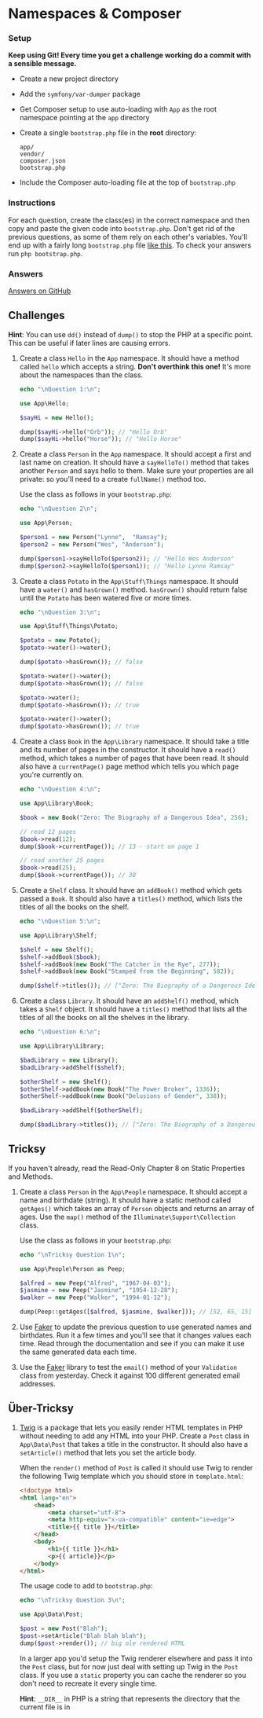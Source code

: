 # Namespaces & Composer

### Setup

**Keep using Git! Every time you get a challenge working do a commit with a sensible message.**

- Create a new project directory
- Add the `symfony/var-dumper` package
- Get Composer setup to use auto-loading with `App` as the root namespace pointing at the `app` directory
- Create a single `bootstrap.php` file in the **root** directory:

    ```
    app/
    vendor/
    composer.json
    bootstrap.php
    ```
- Include the Composer auto-loading file at the top of `bootstrap.php`

### Instructions

For each question, create the class(es) in the correct namespace and then copy and paste the given code into `bootstrap.php`. Don't get rid of the previous questions, as some of them rely on each other's variables. You'll end up with a fairly long `bootstrap.php` file [like this](https://github.com/develop-me/bootcamp--week-06--php/blob/master/challenges/06-architecture/answers/bootstrap.php). To check your answers run `php bootstrap.php`.

### Answers

[Answers on GitHub](https://github.com/develop-me/bootcamp--week-06--php/blob/master/challenges/06-architecture/answers)


## Challenges

**Hint**: You can use `dd()` instead of `dump()` to stop the PHP at a specific point. This can be useful if later lines are causing errors.

1) Create a class `Hello` in the `App` namespace. It should have a method called `hello` which accepts a string. **Don't overthink this one!** It's more about the namespaces than the class.

    ```php
    echo "\nQuestion 1:\n";

    use App\Hello;

    $sayHi = new Hello();

    dump($sayHi->hello("Orb")); // "Hello Orb"
    dump($sayHi->hello("Horse")); // "Hello Horse"
    ```

1) Create a class `Person` in the `App` namespace. It should accept a first and last name on creation. It should have a `sayHelloTo()` method that takes another `Person` and says hello to them. Make sure your properties are all private: so you'll need to a create `fullName()` method too.

    Use the class as follows in your `bootstrap.php`:

    ```php
    echo "\nQuestion 2\n";

    use App\Person;

    $person1 = new Person("Lynne",  "Ramsay");
    $person2 = new Person("Wes", "Anderson");

    dump($person1->sayHelloTo($person2)); // "Hello Wes Anderson"
    dump($person2->sayHelloTo($person1)); // "Hello Lynne Ramsay"
    ```

1) Create a class `Potato` in the `App\Stuff\Things` namespace. It should have a `water()` and `hasGrown()` method. `hasGrown()` should return false until the `Potato` has been watered five or more times.

    ```php
    echo "\nQuestion 3:\n";

    use App\Stuff\Things\Potato;

    $potato = new Potato();
    $potato->water()->water();

    dump($potato->hasGrown()); // false

    $potato->water()->water();
    dump($potato->hasGrown()); // false

    $potato->water();
    dump($potato->hasGrown()); // true

    $potato->water()->water();
    dump($potato->hasGrown()); // true
    ```


1) Create a class `Book` in the `App\Library` namespace. It should take a title and its number of pages in the constructor. It should have a `read()` method, which takes a number of pages that have been read. It should also have a `currentPage()` page method which tells you which page you're currently on.

    ```php
    echo "\nQuestion 4:\n";

    use App\Library\Book;

    $book = new Book("Zero: The Biography of a Dangerous Idea", 256);

    // read 12 pages
    $book->read(12);
    dump($book->currentPage()); // 13 - start on page 1

    // read another 25 pages
    $book->read(25);
    dump($book->currentPage()); // 38
    ```

1) Create a `Shelf` class. It should have an `addBook()` method which gets passed a `Book`. It should also have a `titles()` method, which lists the titles of all the books on the shelf.

    ```php
    echo "\nQuestion 5:\n";

    use App\Library\Shelf;

    $shelf = new Shelf();
    $shelf->addBook($book);
    $shelf->addBook(new Book("The Catcher in the Rye", 277));
    $shelf->addBook(new Book("Stamped from the Beginning", 582));

    dump($shelf->titles()); // ["Zero: The Biography of a Dangerous Idea", "The Catcher in the Rye", "Stamped from the Beginning"]
    ```

1) Create a class `Library`. It should have an `addShelf()` method, which takes a `Shelf` object. It should have a `titles()` method that lists all the titles of all the books on all the shelves in the library.

    ```php
    echo "\nQuestion 6:\n";

    use App\Library\Library;

    $badLibrary = new Library();
    $badLibrary->addShelf($shelf);

    $otherShelf = new Shelf();
    $otherShelf->addBook(new Book("The Power Broker", 1336));
    $otherShelf->addBook(new Book("Delusions of Gender", 338));

    $badLibrary->addShelf($otherShelf);

    dump($badLibrary->titles()); // ["Zero: The Biography of a Dangerous Idea", "The Catcher in the Rye", "Stamped from the Beginning", "The Power Broker", "Delusions of Gender"]
    ```


## Tricksy

If you haven't already, read the Read-Only Chapter 8 on Static Properties and Methods.

1) Create a class `Person` in the `App\People` namespace. It should accept a name and birthdate (string). It should have a static method called `getAges()` which takes an array of `Person` objects and returns an array of ages. Use the `map()` method of the `Illuminate\Support\Collection` class.

    Use the class as follows in your `bootstrap.php`:

    ```php
    echo "\nTricksy Question 1\n";

    use App\People\Person as Peep;

    $alfred = new Peep("Alfred", "1967-04-03");
    $jasmine = new Peep("Jasmine", "1954-12-28");
    $walker = new Peep("Walker", "1994-01-12");

    dump(Peep::getAges([$alfred, $jasmine, $walker])); // [52, 65, 15] (or there abouts)
    ```

1) Use [Faker](https://github.com/fzaninotto/Faker) to update the previous question to use generated names and birthdates. Run it a few times and you'll see that it changes values each time. Read through the documentation and see if you can make it use the same generated data each time.

1) Use the [Faker](https://github.com/fzaninotto/Faker) library to test the `email()` method of your `Validation` class from yesterday. Check it against 100 different generated email addresses.


## Über-Tricksy

1) [Twig](https://twig.symfony.com/doc/2.x/) is a package that lets you easily render HTML templates in PHP without needing to add any HTML into your PHP. Create a `Post` class in `App\Data\Post` that takes a title in the constructor. It should also have a `setArticle()` method that lets you set the article body.

    When the `render()` method of `Post` is called it should use Twig to render the following Twig template which you should store in `template.html`:

    ```html
    <!doctype html>
    <html lang="en">
        <head>
            <meta charset="utf-8">
            <meta http-equiv="x-ua-compatible" content="ie=edge">
            <title>{{ title }}</title>
        </head>
        <body>
            <h1>{{ title }}</h1>
            <p>{{ article}}</p>
        </body>
    </html>
    ```

    The usage code to add to `bootstrap.php`:

    ```php
    echo "\nTricksy Question 3\n";

    use App\Data\Post;

    $post = new Post("Blah");
    $post->setArticle("Blah blah blah");
    dump($post->render()); // big ole rendered HTML
    ```

    In a larger app you'd setup the Twig renderer elsewhere and pass it into the `Post` class, but for now just deal with setting up Twig in the `Post` class. If you use a `static` property you can cache the renderer so you don't need to recreate it every single time.

    **Hint**: `__DIR__` in PHP is a string that represents the directory that the current file is in
